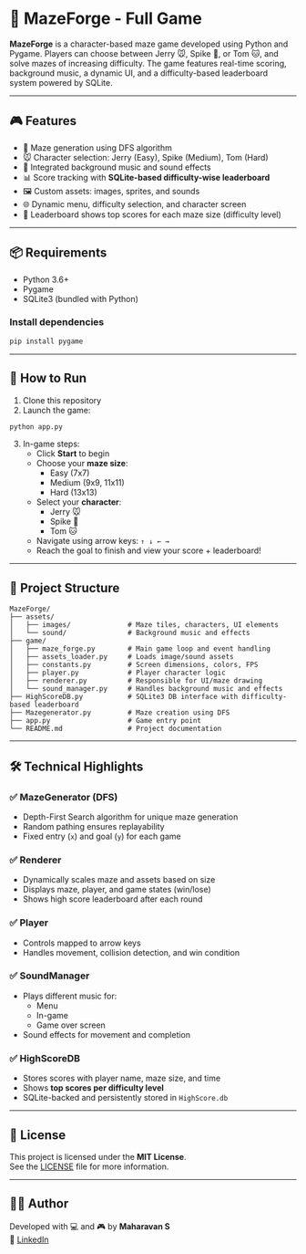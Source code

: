 
# 🤩 MazeForge - Full Game

**MazeForge** is a character-based maze game developed using Python and Pygame. Players can choose between Jerry 🐭, Spike 🐶, or Tom 🐱, and solve mazes of increasing difficulty. The game features real-time scoring, background music, a dynamic UI, and a difficulty-based leaderboard system powered by SQLite.

---

## 🎮 Features

- 🧠 Maze generation using DFS algorithm
- 🐭 Character selection: Jerry (Easy), Spike (Medium), Tom (Hard)
- 🎵 Integrated background music and sound effects
- 📊 Score tracking with **SQLite-based difficulty-wise leaderboard**
- 🖼️ Custom assets: images, sprites, and sounds
- 🌐 Dynamic menu, difficulty selection, and character screen
- 💾 Leaderboard shows top scores for each maze size (difficulty level)

---

## 📦 Requirements

- Python 3.6+
- Pygame
- SQLite3 (bundled with Python)

### Install dependencies

```bash
pip install pygame
```

---

## 🚀 How to Run

1. Clone this repository
2. Launch the game:

```bash
python app.py
```

3. In-game steps:
   - Click **Start** to begin
   - Choose your **maze size**:  
     - Easy (7x7)  
     - Medium (9x9, 11x11)  
     - Hard (13x13)
   - Select your **character**:  
     - Jerry 🐭  
     - Spike 🐶  
     - Tom 🐱
   - Navigate using arrow keys: `↑ ↓ ← →`
   - Reach the goal to finish and view your score + leaderboard!

---

## 📂 Project Structure

```
MazeForge/
├── assets/
│   ├── images/              # Maze tiles, characters, UI elements
│   └── sound/               # Background music and effects
├── game/
│   ├── maze_forge.py        # Main game loop and event handling
│   ├── assets_loader.py     # Loads image/sound assets
│   ├── constants.py         # Screen dimensions, colors, FPS
│   ├── player.py            # Player character logic
│   ├── renderer.py          # Responsible for UI/maze drawing
│   └── sound_manager.py     # Handles background music and effects
├── HighScoreDB.py           # SQLite3 DB interface with difficulty-based leaderboard
├── Mazegenerator.py         # Maze creation using DFS
├── app.py                   # Game entry point
└── README.md                # Project documentation
```

---

## 🛠️ Technical Highlights

### ✅ MazeGenerator (DFS)

- Depth-First Search algorithm for unique maze generation
- Random pathing ensures replayability
- Fixed entry (`x`) and goal (`y`) for each game

### ✅ Renderer

- Dynamically scales maze and assets based on size
- Displays maze, player, and game states (win/lose)
- Shows high score leaderboard after each round

### ✅ Player

- Controls mapped to arrow keys
- Handles movement, collision detection, and win condition

### ✅ SoundManager

- Plays different music for:
  - Menu
  - In-game
  - Game over screen
- Sound effects for movement and completion

### ✅ HighScoreDB

- Stores scores with player name, maze size, and time
- Shows **top scores per difficulty level**
- SQLite-backed and persistently stored in `HighScore.db`

---

## 📃 License

This project is licensed under the **MIT License**.  
See the [LICENSE](LICENSE) file for more information.

---

## 👨‍💼 Author

Developed with 💻 and 🎮 by **Maharavan S**  
🔗 [LinkedIn](https://www.linkedin.com/in/maharavan-s/)
